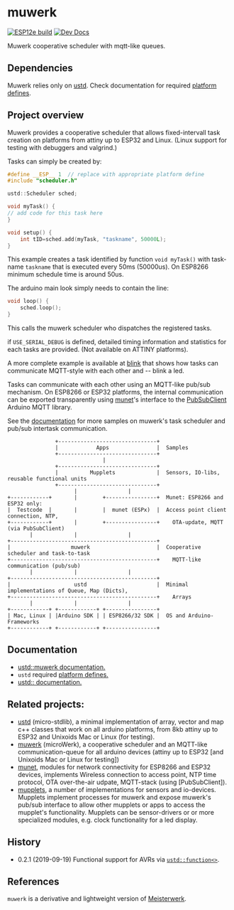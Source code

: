 # muwerk

[![ESP12e build](https://travis-ci.org/muwerk/muwerk.svg?branch=master)](https://travis-ci.org/muwerk/muwerk)
[![Dev Docs](https://img.shields.io/badge/docs-dev-blue.svg)](https://muwerk.github.io/muwerk/docs/index.html)

Muwerk cooperative scheduler with mqtt-like queues.

## Dependencies
Muwerk relies only on [ustd](https://github.com/muwerk/ustd). Check documentation for required [platform defines](https://github.com/muwerk/ustd/blob/master/README.md).

## Project overview

Muwerk provides a cooperative scheduler that allows fixed-intervall task creation on platforms from attiny up to ESP32 and Linux. (Linux support for testing with debuggers and valgrind.)

Tasks can simply be created by:
```c++
#define __ESP__ 1  // replace with appropriate platform define
#include "scheduler.h"

ustd::Scheduler sched;

void myTask() {
// add code for this task here
}

void setup() {
    int tID=sched.add(myTask, "taskname", 50000L);
}
```
This example creates a task identified by function `void myTask()` with task-name `taskname` that is executed every 50ms (50000us). On ESP8266 minimum schedule time is around 50us.

The arduino main look simply needs to contain the line:
```c++
void loop() {
    sched.loop();
}
```
This calls the muwerk scheduler who dispatches the registered tasks.

if `USE_SERIAL_DEBUG` is defined, detailed timing information and statistics for each tasks are provided. (Not available on ATTINY platforms). 

A more complete example is available at [blink](https://github.com/muwerk/muwerk/blob/master/Examples/minimal/mu_minimal.cpp) that shows how tasks can communicate MQTT-style with each other and -- blink a led.

Tasks can communicate with each other using an MQTT-like pub/sub mechanism. On ESP8266 or ESP32 platforms, the internal communication can be exported transparently using [munet](https://github.com/muwerk/munet)'s interface to the [PubSubClient](https://github.com/knolleary/pubsubclient) Arduino MQTT library.

See the [documentation](https://muwerk.github.io/muwerk/docs/classustd_1_1Scheduler.html) for more samples on muwerk's task scheduler and pub/sub intertask communication.

```
               +-------------------------------+
               |            Apps               |  Samples
               +-------------------------------+
                              |
               +-------------------------------+
               |          Mupplets             |  Sensors, IO-libs, reusable functional units
               +-------------------------------+
                     |                |
+------------+       |        +----------------+  Munet: ESP8266 and ESP32 only:
|  Testcode  |       |        |  munet (ESPx)  |  Access point client connection, NTP, 
+------------+       |        +----------------+    OTA-update, MQTT (via PubSubClient)
       |             |                |
+----------------------------------------------+  
|                   muwerk                     |  Cooperative scheduler and task-to-task  
+----------------------------------------------+    MQTT-like communication (pub/sub)
       |             |                |
+----------------------------------------------+    
|                    ustd                      |  Minimal implementations of Queue, Map (Dicts),
+----------------------------------------------+    Arrays
       |             |                |
+------------+ +------------+ +----------------+  
| Mac, Linux | |Arduino SDK | | ESP8266/32 SDK |  OS and Arduino-Frameworks
+------------+ +------------+ +----------------+
```
## Documentation

* [ustd::muwerk documentation.](https://muwerk.github.io/muwerk/docs/index.html)
* `ustd` required [platform defines.](https://github.com/muwerk/ustd/blob/master/README.md)
* [ustd:: documentation.](https://muwerk.github.io/ustd/docs/index.html)

## Related projects:

* [ustd](https://github.com/muwerk/ustd/blob/master/README.md) (micro-stdlib), a minimal implementation of array, vector and map c++ classes that work on all arduino platforms, from 8kb attiny up to ESP32 and Unixoids Mac or Linux (for testing).
* [muwerk](https://github.com/muwerk/muwerk/blob/master/README.md) (microWerk), a cooperative scheduler and an MQTT-like communication-queue for all arduino devices (attiny up to ESP32 [and Unixoids Mac or Linux for testing])
* [munet](https://github.com/muwerk/munet/blob/master/README.md), modules for network connectivity for ESP8266 and ESP32 devices, implements Wireless connection to access point, NTP time protocol, OTA over-the-air udpate, MQTT-stack (using [PubSubClient]).
* [mupplets](https://github.com/muwerk/mupplets/blob/master/README.md), a number of implementations for sensors and io-devices. Mupplets implement processes for muwerk and expose muwerk's pub/sub interface to allow other mupplets or apps to access the mupplet's functionality. Mupplets can be sensor-drivers or or more specialized modules, e.g. clock functionality for a led display.

## History

* 0.2.1 (2019-09-19) Functional support for AVRs via [`ustd::function<>`](https://muwerk.github.io/ustd/docs/index.html).

## References

`muwerk` is a derivative and lightweight version of [Meisterwerk](https://github.com/yeasoft/Meisterwerk).
